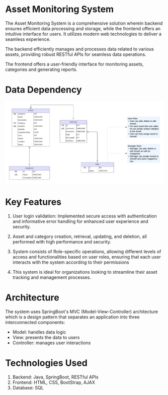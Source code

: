 
# Asset Monitoring System

The Asset Monitoring System is a comprehensive solution wherein backend ensures efficient data processing and storage, while the frontend offers an intuitive interface for users. It utilizes modern web technologies to deliver a seamless experience.

The backend efficiently manages and processes data related to various assets, providing robust RESTful APIs for seamless data operations. 

The frontend offers a user-friendly interface for monitoring assets, categories and generating reports.

# Data Dependency
![Image](https://raw.githubusercontent.com/Kaycyy/Asset-Monitoring-System/main/Asset%20Monitoring%20System.png)

# Key Features
1. User login validation: Implemented secure access with authentication and informative error handling for enhanced user experience and security.

2. Asset and category creation, retrieval, updating, and deletion, all performed with high performance and security. 

3. System consists of Role-specific operations, allowing different levels of access and functionalities based on user roles, ensuring that each user interacts with the system according to their permissions

4. This system is ideal for organizations looking to streamline their asset tracking and management processes.

# Architecture
The system uses SpringBoot's MVC (Model-View-Controller) architecture which is a design pattern that separates an application into three interconnected components: 
- Model: handles data logic
- View: presents the data to users
- Controller: manages user interactions

# Technologies Used
1. Backend: Java, SpringBoot, RESTful APIs
2. Frontend: HTML, CSS, BootStrap, AJAX 
3. Database: SQL


